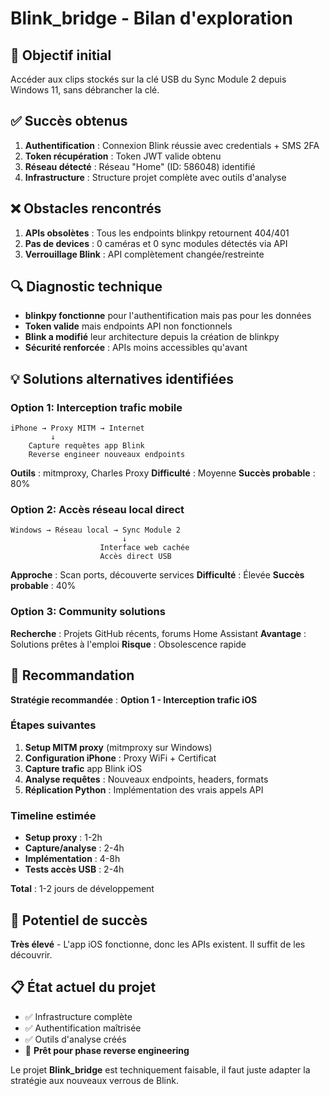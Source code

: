 # Blink_bridge - Bilan d'exploration

## 🎯 Objectif initial
Accéder aux clips stockés sur la clé USB du Sync Module 2 depuis Windows 11, sans débrancher la clé.

## ✅ Succès obtenus
1. **Authentification** : Connexion Blink réussie avec credentials + SMS 2FA
2. **Token récupération** : Token JWT valide obtenu
3. **Réseau détecté** : Réseau "Home" (ID: 586048) identifié
4. **Infrastructure** : Structure projet complète avec outils d'analyse

## ❌ Obstacles rencontrés
1. **APIs obsolètes** : Tous les endpoints blinkpy retournent 404/401
2. **Pas de devices** : 0 caméras et 0 sync modules détectés via API
3. **Verrouillage Blink** : API complètement changée/restreinte

## 🔍 Diagnostic technique
- **blinkpy fonctionne** pour l'authentification mais pas pour les données
- **Token valide** mais endpoints API non fonctionnels
- **Blink a modifié** leur architecture depuis la création de blinkpy
- **Sécurité renforcée** : APIs moins accessibles qu'avant

## 💡 Solutions alternatives identifiées

### Option 1: Interception trafic mobile
```
iPhone → Proxy MITM → Internet
         ↓
    Capture requêtes app Blink
    Reverse engineer nouveaux endpoints
```

**Outils** : mitmproxy, Charles Proxy
**Difficulté** : Moyenne
**Succès probable** : 80%

### Option 2: Accès réseau local direct
```
Windows → Réseau local → Sync Module 2
                         ↓
                    Interface web cachée
                    Accès direct USB
```

**Approche** : Scan ports, découverte services
**Difficulté** : Élevée
**Succès probable** : 40%

### Option 3: Community solutions
**Recherche** : Projets GitHub récents, forums Home Assistant
**Avantage** : Solutions prêtes à l'emploi
**Risque** : Obsolescence rapide

## 🚀 Recommandation

**Stratégie recommandée** : **Option 1 - Interception trafic iOS**

### Étapes suivantes
1. **Setup MITM proxy** (mitmproxy sur Windows)
2. **Configuration iPhone** : Proxy WiFi + Certificat
3. **Capture trafic** app Blink iOS
4. **Analyse requêtes** : Nouveaux endpoints, headers, formats
5. **Réplication Python** : Implémentation des vrais appels API

### Timeline estimée
- **Setup proxy** : 1-2h
- **Capture/analyse** : 2-4h
- **Implémentation** : 4-8h
- **Tests accès USB** : 2-4h

**Total** : 1-2 jours de développement

## 🎯 Potentiel de succès
**Très élevé** - L'app iOS fonctionne, donc les APIs existent. Il suffit de les découvrir.

## 📋 État actuel du projet
- ✅ Infrastructure complète
- ✅ Authentification maîtrisée
- ✅ Outils d'analyse créés
- 🔄 **Prêt pour phase reverse engineering**

Le projet **Blink_bridge** est techniquement faisable, il faut juste adapter la stratégie aux nouveaux verrous de Blink.